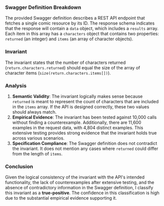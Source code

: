 ### Swagger Definition Breakdown
The provided Swagger definition describes a REST API endpoint that fetches a single comic resource by its ID. The response schema indicates that the response will contain a `data` object, which includes a `results` array. Each item in this array has a `characters` object that contains two properties: `returned` (an integer) and `items` (an array of character objects). 

### Invariant
The invariant states that the number of characters returned (`return.characters.returned`) should equal the size of the array of character items (`size(return.characters.items[])`). 

### Analysis
1. **Semantic Validity**: The invariant logically makes sense because `returned` is meant to represent the count of characters that are included in the `items` array. If the API is designed correctly, these two values should always match. 
2. **Empirical Evidence**: The invariant has been tested against 10,000 calls without finding a counterexample. Additionally, there are 11,600 examples in the request data, with 4,804 distinct examples. This extensive testing provides strong evidence that the invariant holds true across various scenarios. 
3. **Specification Compliance**: The Swagger definition does not contradict the invariant. It does not mention any cases where `returned` could differ from the length of `items`. 

### Conclusion
Given the logical consistency of the invariant with the API's intended functionality, the lack of counterexamples after extensive testing, and the absence of contradictory information in the Swagger definition, I classify this invariant as a **true-positive**. The confidence in this classification is high due to the substantial empirical evidence supporting it.
